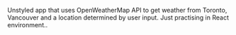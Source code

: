 Unstyled app that uses OpenWeatherMap API to get weather from Toronto, Vancouver and a location determined by user input. Just practising in React environment.. 
